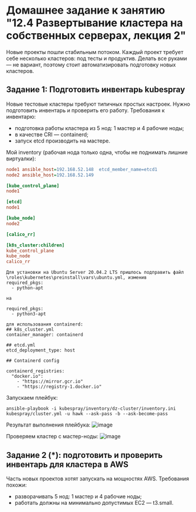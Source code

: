 # Домашнее задание к занятию "12.4 Развертывание кластера на собственных серверах, лекция 2"
Новые проекты пошли стабильным потоком. Каждый проект требует себе несколько кластеров: под тесты и продуктив. Делать все руками — не вариант, поэтому стоит автоматизировать подготовку новых кластеров.

## Задание 1: Подготовить инвентарь kubespray
Новые тестовые кластеры требуют типичных простых настроек. Нужно подготовить инвентарь и проверить его работу. Требования к инвентарю:
* подготовка работы кластера из 5 нод: 1 мастер и 4 рабочие ноды;
* в качестве CRI — containerd;
* запуск etcd производить на мастере.

Мой inventory (рабочая нода только одна, чтобы не поднимать лишние виртуалки):
```ini
node1 ansible_host=192.168.52.148  etcd_member_name=etcd1
node2 ansible_host=192.168.52.149

[kube_control_plane]
node1

[etcd]
node1

[kube_node]
node2

[calico_rr]

[k8s_cluster:children]
kube_control_plane
kube_node
calico_rr
```

```
Для установки на Ubuntu Server 20.04.2 LTS пришлось подправить файл \roles\kubernetes\preinstall\vars\ubuntu.yml, изменив 
required_pkgs:
  - python-apt

на

required_pkgs:
  - python3-apt
  
для использования containerd:
## k8s_cluster.yml
container_manager: containerd

## etcd.yml
etcd_deployment_type: host

## Containerd config

containerd_registries:
  "docker.io":
    - "https://mirror.gcr.io"
    - "https://registry-1.docker.io"
```

Запускаем плейбук:
```
ansible-playbook -i kubespray/inventory/dz-cluster/inventory.ini kubespray/cluster.yml -u hawk --ask-pass -b --ask-become-pass
```
Результат выполнения плейбука:
![image](https://user-images.githubusercontent.com/32748936/119849047-f8d6a600-bf14-11eb-8db1-8487de647736.png)

Проверяем кластер с мастер-ноды:
![image](https://user-images.githubusercontent.com/32748936/119849331-33d8d980-bf15-11eb-8de1-3b5f1b6cb0aa.png)



## Задание 2 (*): подготовить и проверить инвентарь для кластера в AWS
Часть новых проектов хотят запускать на мощностях AWS. Требования похожи:
* разворачивать 5 нод: 1 мастер и 4 рабочие ноды;
* работать должны на минимально допустимых EC2 — t3.small.
